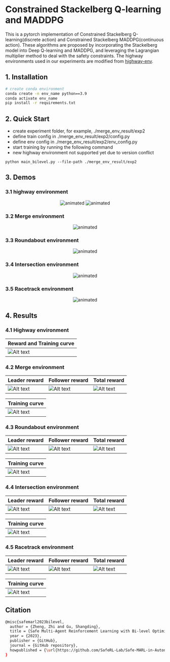 # Constrained Stackelberg Q-learning and MADDPG

This is a pytorch implementation of Constrained Stackelberg Q-learning(discrete action) and Constrained Stackelberg MADDPG(continuous action). These algorithms are proposed by incorporating the Stackelberg model into Deep Q-learning and MADDPG, and leveraging the Lagrangian multiplier method to deal with the safety constraints. The highway environments used in our experiments are modified from [highway-env](https://github.com/Farama-Foundation/HighwayEnv).

## 1. Installation

``` Bash
# create conda environment
conda create -n env_name python==3.9
conda activate env_name
pip install -r requirements.txt
```

## 2. Quick Start
- create experiment folder, for example, ./merge_env_result/exp2
- define train config in ./merge_env_result/exp2/config.py
- define env config in ./merge_env_result/exp2/env_config.py
- start training by running the following command
- new highway environment not supported yet due to version conflict

```shell
python main_bilevel.py --file-path ./merge_env_result/exp2
```

## 3. Demos
### 3.1 highway environment
<p align="center">
    <img src="img/highway_env/highway_csmaddpg_1.gif" alt="animated" />
    <img src="img/highway_env/highway_csmaddpg_2.gif" alt="animated" />
</p>

### 3.2 Merge environment
<p align="center">
  <img src="img/merge_env/merge_csq.gif" alt="animated" />
</p>

### 3.3 Roundabout environment
<p align="center">
    <img src="img/roundabout_env/roundabout_csq.gif" alt="animated" />
</p>

### 3.4 Intersection environment
<p align="center">
    <img src="img/intersection_env/intersection_csmaddpg.gif" alt="animated" />
</p>

### 3.5 Racetrack environment
<p align="center">
    <img src="img/racetrack_env/racetrack_csmaddpg.gif" alt="animated" />
</p>





## 4. Results
### 4.1 Highway environment
| Reward and Training curve                       | 
| ----------------------------------- | 
| ![Alt text](img/highway_env/highway_result.png) | 


### 4.2 Merge environment
| Leader reward                       | Follower reward                     | Total reward                        |
| ----------------------------------- | ----------------------------------- | ----------------------------------- |
| ![Alt text](img/merge_env/leader_reward_merge_sum.png) | ![Alt text](img/merge_env/follower_reward_merge_sum.png) |![Alt text](img/merge_env/total_reward_merge_sum.png)|

| Training curve                       | 
| ----------------------------------- | 
|![Alt text](img/merge_env/crash_merge_sum.png)  |


### 4.3 Roundabout environment
| Leader reward                       | Follower reward                     | Total reward                        |
| ----------------------------------- | ----------------------------------- | ----------------------------------- |
| ![Alt text](img/roundabout_env/leader_reward_roundabout_sum.png) | ![Alt text](img/roundabout_env/follower_reward_roundabout_sum.png) |![Alt text](img/roundabout_env/total_reward_roundabout_sum.png)|

| Training curve                       | 
| ----------------------------------- | 
| ![Alt text](img/roundabout_env/crash_roundabout_sum.png)|

### 4.4 Intersection environment
| Leader reward                       | Follower reward                     | Total reward                        |
| ----------------------------------- | ----------------------------------- | ----------------------------------- |
| ![Alt text](img/intersection_env/leader_reward_intersection_sum.png) | ![Alt text](img/intersection_env/follower_reward_intersection_sum.png) |![Alt text](img/intersection_env/total_reward_intersection_sum.png)|

| Training curve                       | 
| ----------------------------------- | 
|![Alt text](img/intersection_env/crash_intersection_sum.png) |
### 4.5 Racetrack environment
| Leader reward                       | Follower reward                     | Total reward                        |
| ----------------------------------- | ----------------------------------- | ----------------------------------- |
| ![Alt text](img/racetrack_env/leader_reward_racetrack_sum.png) | ![Alt text](img/racetrack_env/follower_reward_racetrack_sum.png) |![Alt text](img/racetrack_env/total_reward_racetrack_sum.png)|

| Training curve                       | 
| ----------------------------------- | 
|![Alt text](img/racetrack_env/crash_racetrack_sum.png) |

## Citation
``` Bash
@misc{safemarl2023bilevel,
  author = {Zheng, Zhi and Gu, Shangding},
  title = {Safe Multi-Agent Reinforcement Learning with Bi-level Optimization in Autonomous Driving},
  year = {2023},
  publisher = {GitHub},
  journal = {GitHub repository},
  howpublished = {\url{https://github.com/SafeRL-Lab/Safe-MARL-in-Autonomous-Driving}},
}
```




